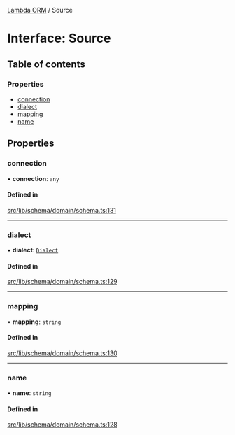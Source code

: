 [Lambda ORM](../README.md) / Source

# Interface: Source

## Table of contents

### Properties

- [connection](Source.md#connection)
- [dialect](Source.md#dialect)
- [mapping](Source.md#mapping)
- [name](Source.md#name)

## Properties

### connection

• **connection**: `any`

#### Defined in

[src/lib/schema/domain/schema.ts:131](https://github.com/lambda-orm/lambdaorm-base/blob/054ed7d/src/lib/schema/domain/schema.ts#L131)

___

### dialect

• **dialect**: [`Dialect`](../enums/Dialect.md)

#### Defined in

[src/lib/schema/domain/schema.ts:129](https://github.com/lambda-orm/lambdaorm-base/blob/054ed7d/src/lib/schema/domain/schema.ts#L129)

___

### mapping

• **mapping**: `string`

#### Defined in

[src/lib/schema/domain/schema.ts:130](https://github.com/lambda-orm/lambdaorm-base/blob/054ed7d/src/lib/schema/domain/schema.ts#L130)

___

### name

• **name**: `string`

#### Defined in

[src/lib/schema/domain/schema.ts:128](https://github.com/lambda-orm/lambdaorm-base/blob/054ed7d/src/lib/schema/domain/schema.ts#L128)
